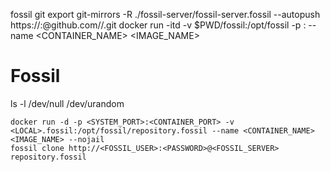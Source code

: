 fossil git export git-mirrors -R ./fossil-server/fossil-server.fossil --autopush https://<username>:<password>@github.com/<username>/<repo>.git
docker run -itd -v $PWD/fossil:/opt/fossil -p <SYSTEM>:<CONTAINER> --name <CONTAINER_NAME> <IMAGE_NAME>

# Fossil
 
ls -l /dev/null /dev/urandom

```shell
docker run -d -p <SYSTEM_PORT>:<CONTAINER_PORT> -v <LOCAL>.fossil:/opt/fossil/repository.fossil --name <CONTAINER_NAME> <IMAGE_NAME> --nojail
fossil clone http://<FOSSIL_USER>:<PASSWORD>@<FOSSIL_SERVER> repository.fossil
```
